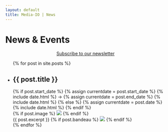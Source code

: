 ```yaml
---
layout: default
title: Media-IO | News
---
```


# News & Events
<div class="actions subscribe" style="text-align: center;">
  <a href="{{site.newsletter_action}}" target="_blank">
    <span class="button">
      <i class="fa fa-external-link"></i>
      Subscribe to our newsletter
    </span>
  </a>
</div>

<ul class="posts">
  {% for post in site.posts %}
    <li class="post">
      <h2>
        {{ post.title }}
      </h2>
      <div class=date>
        {% if post.start_date %}
          {% assign currentdate = post.start_date %}
          {% include date.html %}
          &#8594;
          {% assign currentdate = post.end_date %}
          {% include date.html %}
        {% else %}
          {% assign currentdate = post.date %}
          {% include date.html %}
        {% endif %}
      </div>
      <div class="wrapper">
        {% if post.image %}
          <span class="post-image left">
            <img src="/assets/images/{{post.image}}" />
          </span>
        {% endif %}
        <div class="post-content">
          {{ post.excerpt }}
          {% if post.bandeau %}
            <span class="post-image bandeau">
              <img src="/assets/images/{{post.bandeau}}" />
            </span>
          {% endif %}
        </div>
      </div>
    </li>
  {% endfor %}
</ul>
